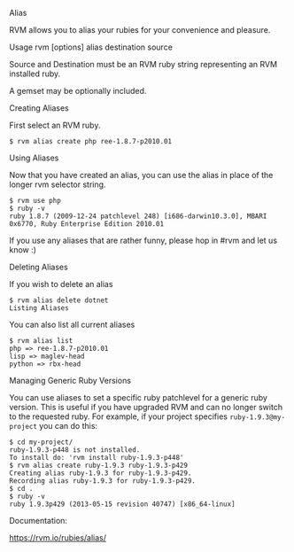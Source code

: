 Alias

  RVM allows you to alias your rubies for your convenience and pleasure.

Usage
  rvm [options] alias destination source

  Source and Destination must be an RVM
  ruby string representing an RVM installed ruby.

  A gemset may be optionally included.

Creating Aliases

  First select an RVM ruby.

    $ rvm alias create php ree-1.8.7-p2010.01

Using Aliases

  Now that you have created an alias, you can use the alias in place of the longer rvm selector string.

    $ rvm use php
    $ ruby -v
    ruby 1.8.7 (2009-12-24 patchlevel 248) [i686-darwin10.3.0], MBARI 0x6770, Ruby Enterprise Edition 2010.01

If you use any aliases that are rather funny, please hop in #rvm and let us know :)

Deleting Aliases

  If you wish to delete an alias

    $ rvm alias delete dotnet
    Listing Aliases

You can also list all current aliases

    $ rvm alias list
    php => ree-1.8.7-p2010.01
    lisp => maglev-head
    python => rbx-head

Managing Generic Ruby Versions

  You can use aliases to set a specific ruby patchlevel for a generic ruby
  version. This is useful if you have upgraded RVM and can no longer switch
  to the requested ruby. For example, if your project specifies
  `ruby-1.9.3@my-project` you can do this:

    $ cd my-project/
    ruby-1.9.3-p448 is not installed.
    To install do: 'rvm install ruby-1.9.3-p448'
    $ rvm alias create ruby-1.9.3 ruby-1.9.3-p429
    Creating alias ruby-1.9.3 for ruby-1.9.3-p429.
    Recording alias ruby-1.9.3 for ruby-1.9.3-p429.
    $ cd .
    $ ruby -v
    ruby 1.9.3p429 (2013-05-15 revision 40747) [x86_64-linux]

Documentation:

  https://rvm.io/rubies/alias/

